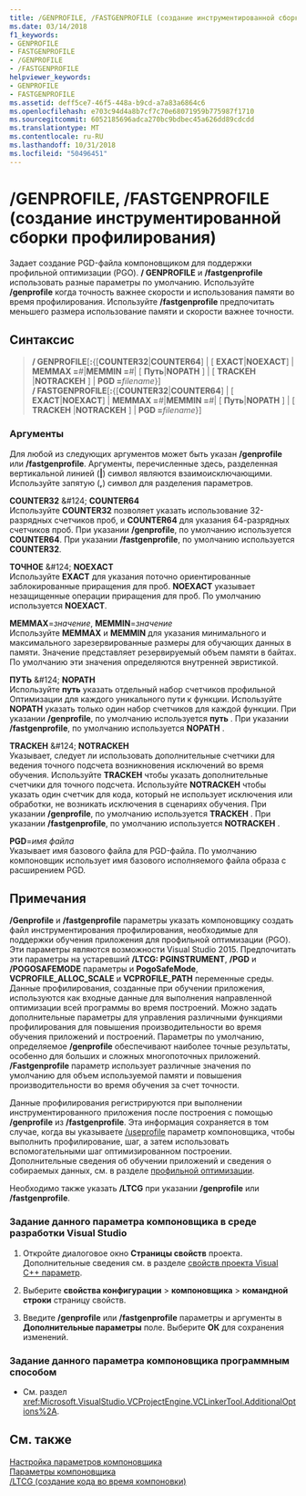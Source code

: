 ```yaml
---
title: /GENPROFILE, /FASTGENPROFILE (создание инструментированной сборки профилирования)
ms.date: 03/14/2018
f1_keywords:
- GENPROFILE
- FASTGENPROFILE
- /GENPROFILE
- /FASTGENPROFILE
helpviewer_keywords:
- GENPROFILE
- FASTGENPROFILE
ms.assetid: deff5ce7-46f5-448a-b9cd-a7a83a6864c6
ms.openlocfilehash: e703c94d4a8b7cf7c70e68071959b775987f1710
ms.sourcegitcommit: 6052185696adca270bc9bdbec45a626dd89cdcdd
ms.translationtype: MT
ms.contentlocale: ru-RU
ms.lasthandoff: 10/31/2018
ms.locfileid: "50496451"
---
```

# <a name="genprofile-fastgenprofile-generate-profiling-instrumented-build"></a>/GENPROFILE, /FASTGENPROFILE (создание инструментированной сборки профилирования)

Задает создание PGD-файла компоновщиком для поддержки профильной оптимизации (PGO). **/ GENPROFILE** и **/fastgenprofile** использовать разные параметры по умолчанию. Используйте **/genprofile** когда точность важнее скорости и использования памяти во время профилирования. Используйте **/fastgenprofile** предпочитать меньшего размера использование памяти и скорости важнее точности.

## <a name="syntax"></a>Синтаксис

> **/ GENPROFILE**[**:**{[**COUNTER32**|**COUNTER64**] | [ **EXACT**|**NOEXACT**] | **MEMMAX =**_#_|**MEMMIN =**_#_| [ **Путь**|**NOPATH** ] | [ **TRACKEH** |**NOTRACKEH** ] | **PGD =**_filename_}]<br/>
> **/ FASTGENPROFILE**[**:**{[**COUNTER32**|**COUNTER64**] | [ **EXACT**|**NOEXACT**] | **MEMMAX =**_#_|**MEMMIN =**_#_| [ **Путь**|**NOPATH** ] | [ **TRACKEH** |**NOTRACKEH** ] | **PGD =**_filename_}]

### <a name="arguments"></a>Аргументы

Для любой из следующих аргументов может быть указан **/genprofile** или **/fastgenprofile**. Аргументы, перечисленные здесь, разделенная вертикальной линией (**|**) символ являются взаимоисключающими. Используйте запятую (**,**) символ для разделения параметров.

**COUNTER32** &AMP;#124; **COUNTER64**<br/>
Используйте **COUNTER32** позволяет указать использование 32-разрядных счетчиков проб, и **COUNTER64** для указания 64-разрядных счетчиков проб. При указании **/genprofile**, по умолчанию используется **COUNTER64**. При указании **/fastgenprofile**, по умолчанию используется **COUNTER32**.

**ТОЧНОЕ** &AMP;#124; **NOEXACT**<br/>
Используйте **EXACT** для указания поточно ориентированные заблокированные приращения для проб. **NOEXACT** указывает незащищенные операции приращения для проб. По умолчанию используется **NOEXACT**.

**MEMMAX**=*значение*, **MEMMIN**=*значение*<br/>
Используйте **MEMMAX** и **MEMMIN** для указания минимального и максимального зарезервированные размеры для обучающих данных в памяти. Значение представляет резервируемый объем памяти в байтах. По умолчанию эти значения определяются внутренней эвристикой.

**ПУТЬ** &AMP;#124; **NOPATH**  <br/>
Используйте **путь** указать отдельный набор счетчиков профильной Оптимизации для каждого уникального пути к функции. Используйте **NOPATH** указать только один набор счетчиков для каждой функции. При указании **/genprofile**, по умолчанию используется **путь** . При указании **/fastgenprofile**, по умолчанию используется **NOPATH** .

**TRACKEH** &AMP;#124; **NOTRACKEH**  <br/>
Указывает, следует ли использовать дополнительные счетчики для ведения точного подсчета возникновения исключений во время обучения. Используйте **TRACKEH** чтобы указать дополнительные счетчики для точного подсчета. Используйте **NOTRACKEH** чтобы указать один счетчик для кода, который не использует исключения или обработки, не возникать исключения в сценариях обучения.  При указании **/genprofile**, по умолчанию используется **TRACKEH** . При указании **/fastgenprofile**, по умолчанию используется **NOTRACKEH** .

**PGD**=*имя файла*<br/>
Указывает имя базового файла для PGD-файла. По умолчанию компоновщик использует имя базового исполняемого файла образа с расширением PGD.

## <a name="remarks"></a>Примечания

**/Genprofile** и **/fastgenprofile** параметры указать компоновщику создать файл инструментирования профилирования, необходимые для поддержки обучения приложения для профильной оптимизации (PGO). Эти параметры являются возможности Visual Studio 2015. Предпочитать эти параметры на устаревший **/LTCG: PGINSTRUMENT**, **/PGD** и **/POGOSAFEMODE** параметры и **PogoSafeMode**,  **VCPROFILE_ALLOC_SCALE** и **VCPROFILE_PATH** переменные среды. Данные профилирования, созданные при обучении приложения, используются как входные данные для выполнения направленной оптимизации всей программы во время построений. Можно задать дополнительные параметры для управления различными функциями профилирования для повышения производительности во время обучения приложений и построений. Параметры по умолчанию, определяемое **/genprofile** обеспечивают наиболее точные результаты, особенно для больших и сложных многопоточных приложений. **/Fastgenprofile** параметр использует различные значения по умолчанию для объем используемой памяти и повышения производительности во время обучения за счет точности.

Данные профилирования регистрируются при выполнении инструментированного приложения после построения с помощью **/genprofile** из **/fastgenprofile**. Эта информация сохраняется в том случае, когда вы указываете [/useprofile](useprofile.md) параметр компоновщика, чтобы выполнить профилирование, шаг, а затем использовать вспомогательными шаг оптимизированном построении. Дополнительные сведения об обучении приложений и сведения о собираемых данных, см. в разделе [профильной оптимизации](profile-guided-optimizations.md).

Необходимо также указать **/LTCG** при указании **/genprofile** или **/fastgenprofile**.

### <a name="to-set-this-linker-option-in-the-visual-studio-development-environment"></a>Задание данного параметра компоновщика в среде разработки Visual Studio

1. Откройте диалоговое окно **Страницы свойств** проекта. Дополнительные сведения см. в разделе [свойств проекта Visual C++ параметр](../../ide/working-with-project-properties.md).

1. Выберите **свойства конфигурации** > **компоновщика** > **командной строки** страницу свойств.

1. Введите **/genprofile** или **/fastgenprofile** параметры и аргументы в **Дополнительные параметры** поле. Выберите **ОК** для сохранения изменений.

### <a name="to-set-this-linker-option-programmatically"></a>Задание данного параметра компоновщика программным способом

- См. раздел <xref:Microsoft.VisualStudio.VCProjectEngine.VCLinkerTool.AdditionalOptions%2A>.

## <a name="see-also"></a>См. также

[Настройка параметров компоновщика](../../build/reference/setting-linker-options.md)<br/>
[Параметры компоновщика](../../build/reference/linker-options.md)<br/>
[/LTCG (создание кода во время компоновки)](../../build/reference/ltcg-link-time-code-generation.md)<br/>
